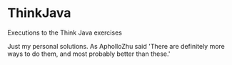 # ThinkJava
Executions to the Think Java exercises 

Just my personal solutions. As ApholloZhu said 'There are definitely more ways to do them, and most probably better than these.'
